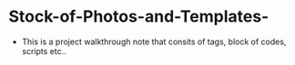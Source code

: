 # Stock-of-Photos-and-Templates-
* This is a project walkthrough note that consits of tags, block of codes, scripts etc..
